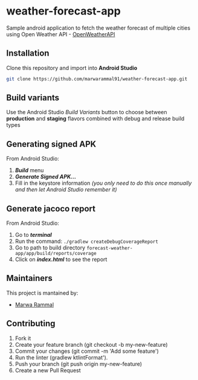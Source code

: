 # weather-forecast-app
Sample android application to fetch the weather forecast of multiple cities using Open Weather API - [OpenWeatherAPI](https://openweathermap.org/)

## Installation
Clone this repository and import into **Android Studio**
```bash
git clone https://github.com/marwarammal91/weather-forecast-app.git
```

## Build variants
Use the Android Studio *Build Variants* button to choose between **production** and **staging** flavors combined with debug and release build types


## Generating signed APK
From Android Studio:
1. ***Build*** menu
2. ***Generate Signed APK...***
3. Fill in the keystore information *(you only need to do this once manually and then let Android Studio remember it)*


## Generate jacoco report
From Android Studio:
1. Go to ***terminal*** 
2. Run the command: `./gradlew createDebugCoverageReport`
3. Go to path to build directory `forecast-weather-app/app/build/reports/coverage`
4. Click on ***index.html*** to see the report


## Maintainers
This project is mantained by:
* [Marwa Rammal](http://github.com/marwarammal91)


## Contributing

1. Fork it
2. Create your feature branch (git checkout -b my-new-feature)
3. Commit your changes (git commit -m 'Add some feature')
4. Run the linter (gradlew ktlintFormat').
5. Push your branch (git push origin my-new-feature)    
6. Create a new Pull Request